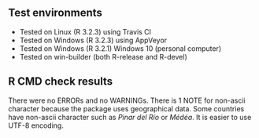 ## Test environments

* Tested on Linux (R 3.2.3) using Travis CI
* Tested on Windows (R 3.2.3) using AppVeyor
* Tested on Windows (R 3.2.1) Windows 10 (personal computer)
* Tested on win-builder (both R-release and R-devel)

## R CMD check results

There were no ERRORs and no WARNINGs. There is 1 NOTE for non-ascii character because the package uses geographical data. Some countries have non-ascii character such as *Pinar del Río* or *Médéa*. It is easier to use UTF-8 encoding.